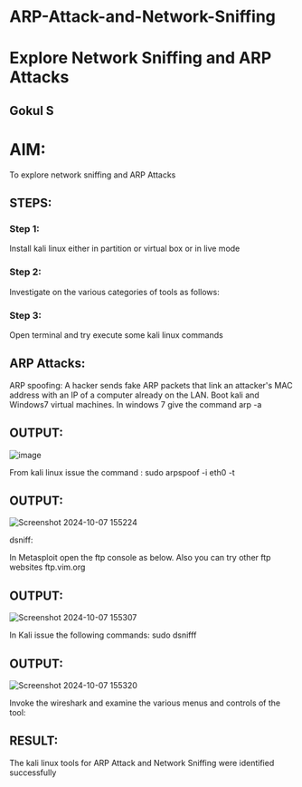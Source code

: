 # ARP-Attack-and-Network-Sniffing
# Explore Network Sniffing and ARP Attacks
## Gokul S

# AIM:

To explore network sniffing and ARP Attacks

## STEPS:

### Step 1:

Install kali linux either in partition or virtual box or in live mode

### Step 2:

Investigate on the various categories of tools as follows:


### Step 3:
Open terminal and try execute some kali linux commands

## ARP Attacks:  
ARP spoofing: A hacker sends fake ARP packets that link an attacker's MAC address with an IP of a computer already on the LAN. 
Boot kali and Windows7 virtual machines.
In windows 7 give the command arp -a
## OUTPUT:
![image](https://github.com/user-attachments/assets/d33a918f-ff28-4a9c-8113-95f7e4f0e2d2)



From kali linux issue the command :
sudo arpspoof -i eth0 -t <target system> <gateway>
## OUTPUT:
![Screenshot 2024-10-07 155224](https://github.com/user-attachments/assets/5378a9bd-b66c-4457-9632-1f2b8e7f35b7)



 dsniff:






In Metasploit open the ftp console as below. Also you can try other ftp websites ftp.vim.org
## OUTPUT:

![Screenshot 2024-10-07 155307](https://github.com/user-attachments/assets/cbfcefb4-c2c6-411c-8b7b-5fbadca45d16)


In Kali issue the following commands:
sudo dsnifff
## OUTPUT:

![Screenshot 2024-10-07 155320](https://github.com/user-attachments/assets/f467417b-d701-48ca-a8b8-64958c0c42a3)


Invoke the wireshark and examine the various menus  and controls of the tool:


## RESULT:
The kali linux tools for ARP Attack and Network Sniffing were identified successfully
